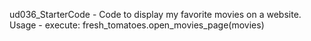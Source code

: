ud036_StarterCode - Code to display my favorite movies on a website.
Usage - execute: fresh_tomatoes.open_movies_page(movies)
